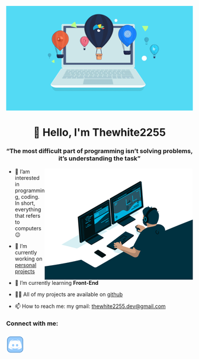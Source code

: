 ![laptop](src/laptop.gif)

<h1 align="center">👋 Hello, I'm Thewhite2255</h1>
 
<h3 align="center">&#8220;The most difficult part of programming isn’t solving problems, it’s understanding the task&#8221;</h3>

<img align="right" alt="Coding" width="400" src="src/programer.gif" />

- 👀 I’am interested in programming, coding. In short, everything that refers to computers 😉

- 🔭 I’m currently working on [personal projects][github]

- 🌱 I’m currently learning **Front-End**

- 👨‍💻 All of my projects are available on [github]

- 📫 How to reach me: my gmail: thewhite2255.dev@gmail.com

<h3>Connect with me: <h3>

<a href="#">  <img src="src/discord.gif" width="48px" height="48px"/></a>

[github]: https://github.com/Thewhite2255?tab=repositories
